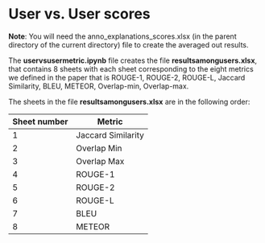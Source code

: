 # User vs. User scores

**Note**: You will need the anno_explanations_scores.xlsx (in the parent directory of the current directory) file to create the averaged out results.

The **uservsusermetric.ipynb** file creates the file **resultsamongusers.xlsx**, that contains 8 sheets with each sheet corresponding to the eight metrics we defined in the paper that is ROUGE-1, ROUGE-2, ROUGE-L, Jaccard Similarity, BLEU, METEOR, Overlap-min, Overlap-max.

The sheets in the file **resultsamongusers.xlsx** are in the following order:

**Sheet number**|**Metric**
----------------|----------
1| Jaccard Similarity
2| Overlap Min
3| Overlap Max
4| ROUGE-1
5| ROUGE-2
6| ROUGE-L
7| BLEU
8| METEOR

